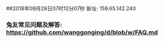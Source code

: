 ##2018年09月28日07时12分07秒 新址: 159.65.142.240
### 兔友常见问题及解答: https://github.com/wanggonging/d/blob/w/FAQ.md
